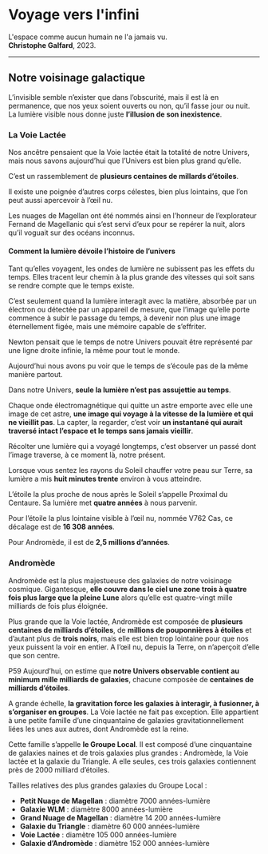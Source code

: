# Voyage vers l'infini
L'espace comme aucun humain ne l'a jamais vu.\
**Christophe Galfard**, 2023.

___

## Notre voisinage galactique

L’invisible semble n’exister que dans l’obscurité, mais il est là en permanence, que nos yeux soient ouverts ou non, qu’il fasse jour ou nuit. La lumière visible nous donne juste **l’illusion de son inexistence**.

### La Voie Lactée

Nos ancêtre pensaient que la Voie lactée était la totalité de notre Univers, mais nous savons aujourd’hui que l’Univers est bien plus grand qu’elle.

C’est un rassemblement de **plusieurs centaines de millards d’étoiles**.

Il existe une poignée d’autres corps célestes, bien plus lointains, que l’on peut aussi apercevoir à l’œil nu.

Les nuages de Magellan ont été nommés ainsi en l’honneur de l’explorateur Fernand de Magellanic qui s’est servi d’eux pour se repérer la nuit, alors qu’il voguait sur des océans inconnus.

#### Comment la lumière dévoile l’histoire de l’univers

Tant qu’elles voyagent, les ondes de lumière ne subissent pas les effets du temps. Elles tracent leur chemin à la plus grande des vitesses qui soit sans se rendre compte que le temps existe.

C’est seulement quand la lumière interagit avec la matière, absorbée par un électron ou détectée par un appareil de mesure, que l’image qu’elle porte commence à subir le passage du temps, à devenir non plus une image éternellement figée, mais une mémoire capable de s’effriter.

Newton pensait que le temps de notre Univers pouvait être représenté par une ligne droite infinie, la même pour tout le monde.

Aujourd’hui nous avons pu voir que le temps de s’écoule pas de la même manière partout.

Dans notre Univers, **seule la lumière n’est pas assujettie au temps**.

Chaque onde électromagnétique qui quitte un astre emporte avec elle une image de cet astre, **une image qui voyage à la vitesse de la lumière et qui ne vieillit pas**. La capter, la regarder, c’est voir **un instantané qui aurait traversé intact l’espace et le temps sans jamais vieillir**.

Récolter une lumière qui a voyagé longtemps, c’est observer un passé dont l’image traverse, à ce moment là, notre présent.

Lorsque vous sentez les rayons du Soleil chauffer votre peau sur Terre, sa lumière a mis **huit minutes trente** environ à vous atteindre.

L’étoile la plus proche de nous après le Soleil s’appelle Proximal du Centaure. Sa lumière met **quatre années** à nous parvenir.

Pour l’étoile la plus lointaine visible à l’œil nu, nommée V762 Cas, ce décalage est de **16 308 années**.

Pour Andromède, il est de **2,5 millions d’années**.


### Andromède

Andromède est la plus majestueuse des galaxies de notre voisinage cosmique. Gigantesque, **elle couvre dans le ciel une zone trois à quatre fois plus large que la pleine Lune** alors qu’elle est quatre-vingt mille milliards de fois plus éloignée.

Plus grande que la Voie lactée, Andromède est composée de **plusieurs centaines de milliards d’étoiles**, de **millions de pouponnières à étoiles** et d’autant plus de **trois noirs**, mais elle est bien trop lointaine pour que nos yeux puissent la voir en entier. A l’œil nu, depuis la Terre, on n’aperçoit d’elle que son centre.

P59
Aujourd’hui, on estime que **notre Univers observable contient au minimum mille milliards de galaxies**, chacune composée de **centaines de milliards d’étoiles**.

A grande échelle, **la gravitation force les galaxies à interagir, à fusionner, à s’organiser en groupes**. La Voie lactée ne fait pas exception. Elle appartient à une petite famille d’une cinquantaine de galaxies gravitationnellement liées les unes aux autres, dont Andromède est la reine.

Cette famille s’appelle **le Groupe Local**. Il est composé d’une cinquantaine de galaxies naines et de trois galaxies plus grandes : Andromède, la Voie lactée et la galaxie du Triangle. A elle seules, ces trois galaxies contiennent près de 2000 milliard d’étoiles.

Tailles relatives des plus grandes galaxies du Groupe Local :
- **Petit Nuage de Magellan** : diamètre 7000 années-lumière
- **Galaxie WLM** : diamètre 8000 années-lumière
- **Grand Nuage de Magellan** : diamètre 14 200 années-lumière
- **Galaxie du Triangle** : diamètre 60 000 années-lumière
- **Voie Lactée** : diamètre 105 000 années-lumière
- **Galaxie d’Andromède** : diamètre 152 000 années-lumière




